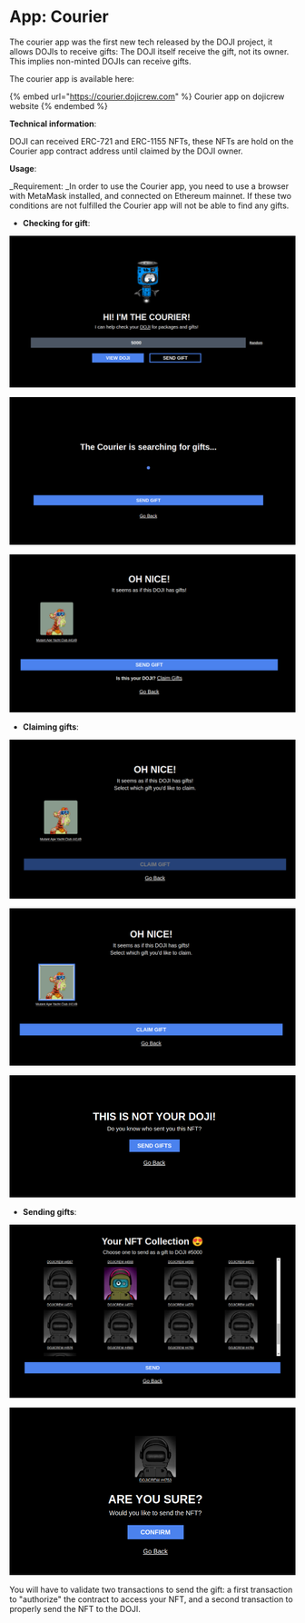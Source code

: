 # App: Courier

The courier app was the first new tech released by the DOJI project, it allows DOJIs to receive gifts: The DOJI itself receive the gift, not its owner. This implies non-minted DOJIs can receive gifts.&#x20;

The courier app is available here:

{% embed url="https://courier.dojicrew.com" %}
Courier app on dojicrew website
{% endembed %}

**Technical information**:

DOJI can received ERC-721 and ERC-1155 NFTs, these NFTs are hold on the Courier app contract address until claimed by the DOJI owner.

**Usage**:

_Requirement: _In order to use the Courier app, you need to use a browser with MetaMask installed, and connected on Ethereum mainnet. If these two conditions are not fulfilled the Courier app will not be able to find any gifts.

* **Checking for gift**:

![Enter the DOJI ID number in the field (5000 in this example)](<../.gitbook/assets/image (2) (1).png>)

![After clicking on "VIEW DOJI", the Courier app will look for gifts](<../.gitbook/assets/image (4) (1) (1).png>)

![In case your DOJI has gifts, they will appears on the page](<../.gitbook/assets/image (7) (1).png>)

* **Claiming gifts**:

![After clicking on "Claim Gifts", the Courier app will lead you to a Gift selection page, on which you will need to select/click the gift(s) you want to claim.](<../.gitbook/assets/image (1) (1) (1) (1).png>)

![After selecting the gift, click on "CLAIM GIFT", validate the transaction and you will receive your gift](<../.gitbook/assets/image (6).png>)

![You can't claim gift from DOJI you don't own however ](<../.gitbook/assets/image (5) (1).png>)

* **Sending gifts**:

![After clicking on "SEND GIFT Gift", the Courier app will show your NFT collection, from which you can select the gift you want to send](<../.gitbook/assets/image (1) (1).png>)

![Select a NFT, click and "Send", and then "Confirm" on the following page](<../.gitbook/assets/image (3) (1).png>)

You will have to validate two transactions to send the gift: a first transaction to "authorize" the contract to access your NFT, and a second transaction to properly send the NFT to the DOJI.
